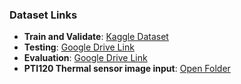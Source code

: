 ### Dataset Links

- **Train and Validate**: [Kaggle Dataset](https://www.kaggle.com/datasets/vuppalaadithyasairam/thermography-images-of-diabetic-foot/data)
- **Testing**: [Google Drive Link](https://share.google/kXPUz7BqKpNU2QoRh)
- **Evaluation**: [Google Drive Link](https://share.google/RfyWizHMtk3MHFkMd)
- **PTI120 Thermal sensor image input**: [Open Folder](https://drive.google.com/drive/folders/1LqKt1CdCV1FW6Gxm3Fg9G8RcsC9bAsj7?usp=drive_link)
